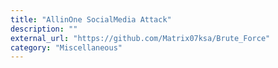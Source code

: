```yaml
---
title: "AllinOne SocialMedia Attack"
description: ""
external_url: "https://github.com/Matrix07ksa/Brute_Force"
category: "Miscellaneous"
---
```

